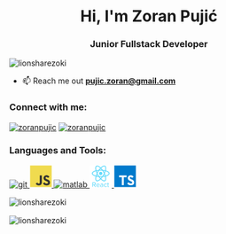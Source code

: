 <h1 align="center">Hi, I'm Zoran Pujić</h1>
<h3 align="center">Junior Fullstack Developer</h3>

<p align="left"> <img src="https://komarev.com/ghpvc/?username=lionsharezoki&label=Profile%20views&color=0e75b6&style=flat" alt="lionsharezoki" /> </p>


- 📫 Reach me out **pujic.zoran@gmail.com**


<h3 align="left">Connect with me:</h3>
<p align="left">
<a href="https://linkedin.com/in/zoranpujic" target="blank"><img align="center" src="https://raw.githubusercontent.com/rahuldkjain/github-profile-readme-generator/master/src/images/icons/Social/linked-in-alt.svg" alt="zoranpujic" height="30" width="40" /></a>
<a href="https://instagram.com/zoranpujic" target="blank"><img align="center" src="https://raw.githubusercontent.com/rahuldkjain/github-profile-readme-generator/master/src/images/icons/Social/instagram.svg" alt="zoranpujic" height="30" width="40" /></a>
</p>

<h3 align="left">Languages and Tools:</h3>
<p align="left"> <a href="https://git-scm.com/" target="_blank" rel="noreferrer"> <img src="https://www.vectorlogo.zone/logos/git-scm/git-scm-icon.svg" alt="git" width="40" height="40"/> </a> <a href="https://developer.mozilla.org/en-US/docs/Web/JavaScript" target="_blank" rel="noreferrer"> <img src="https://raw.githubusercontent.com/devicons/devicon/master/icons/javascript/javascript-original.svg" alt="javascript" width="40" height="40"/> </a> <a href="https://www.mathworks.com/" target="_blank" rel="noreferrer"> <img src="https://upload.wikimedia.org/wikipedia/commons/2/21/Matlab_Logo.png" alt="matlab" width="40" height="40"/> </a> <a href="https://reactjs.org/" target="_blank" rel="noreferrer"> <img src="https://raw.githubusercontent.com/devicons/devicon/master/icons/react/react-original-wordmark.svg" alt="react" width="40" height="40"/> </a> <a href="https://www.typescriptlang.org/" target="_blank" rel="noreferrer"> <img src="https://raw.githubusercontent.com/devicons/devicon/master/icons/typescript/typescript-original.svg" alt="typescript" width="40" height="40"/> </a> </p>

<p><img align="center" src="https://github-readme-stats.vercel.app/api/top-langs?username=lionsharezoki&show_icons=true&locale=en&layout=compact" alt="lionsharezoki" /></p>

<p><img align="center" src="https://github-readme-streak-stats.herokuapp.com/?user=lionsharezoki&" alt="lionsharezoki" /></p>
